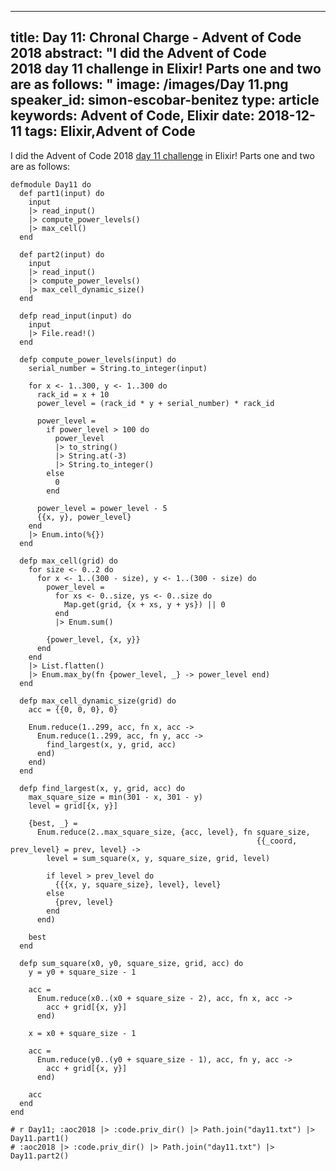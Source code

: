 
---
title: Day 11: Chronal Charge - Advent of Code 2018
abstract: "I did the Advent of Code 2018 day 11 challenge in Elixir! Parts one and two are as follows:
"
image: /images/Day 11.png
speaker_id: simon-escobar-benitez
type: article
keywords: Advent of Code, Elixir
date: 2018-12-11
tags: Elixir,Advent of Code
---
I did the Advent of Code 2018&nbsp;<a href="https://adventofcode.com/2018/day/11">day 11 challenge</a>&nbsp;in Elixir! Parts one and two are as follows:

<pre>
<code class="language-elixir">defmodule Day11 do
  def part1(input) do
    input
    |&gt; read_input()
    |&gt; compute_power_levels()
    |&gt; max_cell()
  end

  def part2(input) do
    input
    |&gt; read_input()
    |&gt; compute_power_levels()
    |&gt; max_cell_dynamic_size()
  end

  defp read_input(input) do
    input
    |&gt; File.read!()
  end

  defp compute_power_levels(input) do
    serial_number = String.to_integer(input)

    for x &lt;- 1..300, y &lt;- 1..300 do
      rack_id = x + 10
      power_level = (rack_id * y + serial_number) * rack_id

      power_level =
        if power_level &gt; 100 do
          power_level
          |&gt; to_string()
          |&gt; String.at(-3)
          |&gt; String.to_integer()
        else
          0
        end

      power_level = power_level - 5
      {{x, y}, power_level}
    end
    |&gt; Enum.into(%{})
  end

  defp max_cell(grid) do
    for size &lt;- 0..2 do
      for x &lt;- 1..(300 - size), y &lt;- 1..(300 - size) do
        power_level =
          for xs &lt;- 0..size, ys &lt;- 0..size do
            Map.get(grid, {x + xs, y + ys}) || 0
          end
          |&gt; Enum.sum()

        {power_level, {x, y}}
      end
    end
    |&gt; List.flatten()
    |&gt; Enum.max_by(fn {power_level, _} -&gt; power_level end)
  end

  defp max_cell_dynamic_size(grid) do
    acc = {{0, 0, 0}, 0}

    Enum.reduce(1..299, acc, fn x, acc -&gt;
      Enum.reduce(1..299, acc, fn y, acc -&gt;
        find_largest(x, y, grid, acc)
      end)
    end)
  end

  defp find_largest(x, y, grid, acc) do
    max_square_size = min(301 - x, 301 - y)
    level = grid[{x, y}]

    {best, _} =
      Enum.reduce(2..max_square_size, {acc, level}, fn square_size,
                                                       {{_coord, prev_level} = prev, level} -&gt;
        level = sum_square(x, y, square_size, grid, level)

        if level &gt; prev_level do
          {{{x, y, square_size}, level}, level}
        else
          {prev, level}
        end
      end)

    best
  end

  defp sum_square(x0, y0, square_size, grid, acc) do
    y = y0 + square_size - 1

    acc =
      Enum.reduce(x0..(x0 + square_size - 2), acc, fn x, acc -&gt;
        acc + grid[{x, y}]
      end)

    x = x0 + square_size - 1

    acc =
      Enum.reduce(y0..(y0 + square_size - 1), acc, fn y, acc -&gt;
        acc + grid[{x, y}]
      end)

    acc
  end
end

# r Day11; :aoc2018 |&gt; :code.priv_dir() |&gt; Path.join("day11.txt") |&gt; Day11.part1()
# :aoc2018 |&gt; :code.priv_dir() |&gt; Path.join("day11.txt") |&gt; Day11.part2()
 </code></pre>

<pre>

&nbsp;</pre>
